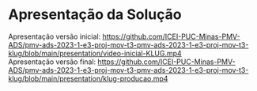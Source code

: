 # Apresentação da Solução

Apresentação versão inicial: https://github.com/ICEI-PUC-Minas-PMV-ADS/pmv-ads-2023-1-e3-proj-mov-t3-pmv-ads-2023-1-e3-proj-mov-t3-klug/blob/main/presentation/video-inicial-KLUG.mp4
<br>
Apresentação versão final: https://github.com/ICEI-PUC-Minas-PMV-ADS/pmv-ads-2023-1-e3-proj-mov-t3-pmv-ads-2023-1-e3-proj-mov-t3-klug/blob/main/presentation/klug-producao.mp4


<!-- Faça uma apresentação de um resumo de todos o processo de desenvolvimento e no final apresente a solução desenvolvida, usando um pequeno vídeo.


 https://user-images.githubusercontent.com/100629069/236699168-1b9c1f52-7bea-422b-8f2f-642dec08676e.mp4 -->

